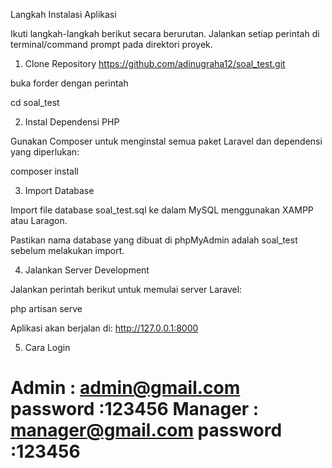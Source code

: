 Langkah Instalasi Aplikasi

Ikuti langkah-langkah berikut secara berurutan. Jalankan setiap perintah di terminal/command prompt pada direktori proyek.

1. Clone Repository
https://github.com/adinugraha12/soal_test.git

buka forder dengan perintah

cd soal_test

2. Instal Dependensi PHP

Gunakan Composer untuk menginstal semua paket Laravel dan dependensi yang diperlukan:

composer install

3. Import Database

Import file database soal_test.sql ke dalam MySQL menggunakan XAMPP atau Laragon.

Pastikan nama database yang dibuat di phpMyAdmin adalah soal_test sebelum melakukan import.

4. Jalankan Server Development

Jalankan perintah berikut untuk memulai server Laravel:

php artisan serve

Aplikasi akan berjalan di:
http://127.0.0.1:8000

5. Cara Login

Admin   : admin@gmail.com   password  :123456
Manager : manager@gmail.com password  :123456
=